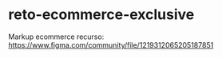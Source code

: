# reto-ecommerce-exclusive
Markup ecommerce
recurso: https://www.figma.com/community/file/1219312065205187851
